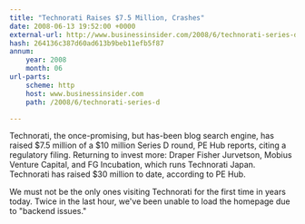 ```yaml
---
title: "Technorati Raises $7.5 Million, Crashes"
date: 2008-06-13 19:52:00 +0000
external-url: http://www.businessinsider.com/2008/6/technorati-series-d
hash: 264136c387d60ad613b9beb11efb5f87
annum:
    year: 2008
    month: 06
url-parts:
    scheme: http
    host: www.businessinsider.com
    path: /2008/6/technorati-series-d

---
```


Technorati, the once-promising, but has-been blog search engine, has raised $7.5 million of a $10 million Series D round, PE Hub reports, citing a regulatory filing. Returning to invest more: Draper Fisher Jurvetson, Mobius Venture Capital, and FG Incubation, which runs Technorati Japan. Technorati has raised $30 million to date, according to PE Hub.

We must not be the only ones visiting Technorati for the first time in years today. Twice in the last hour, we've been unable to load the homepage due to "backend issues."
